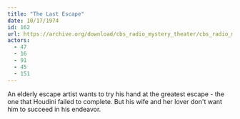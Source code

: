 ```yaml
---
title: "The Last Escape"
date: 10/17/1974
id: 162
url: https://archive.org/download/cbs_radio_mystery_theater/cbs_radio_mystery_theater-0151-0200.zip/cbs_radio_mystery_theater-0151-0200%2Fcbsrmt_0162_the_last_escape.mp3
actors:
  - 47
  - 16
  - 91
  - 45
  - 151
---
```

An elderly escape artist wants to try his hand at the greatest escape - the one that Houdini failed to complete. But his wife and her lover don't want him to succeed in his endeavor.